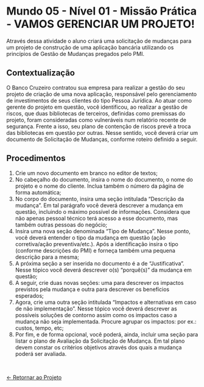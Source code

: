 # Mundo 05 - Nível 01 - Missão Prática - VAMOS GERENCIAR UM PROJETO!

Através dessa atividade o aluno criará uma solicitação de mudanças para um projeto de construção de uma aplicação bancária utilizando os princípios de Gestão de Mudanças pregados pelo PMI.

## Contextualização

O Banco Cruzeiro contratou sua empresa para realizar a gestão do seu projeto de criação de uma nova aplicação, responsável pelo gerenciamento de investimentos de seus clientes do tipo Pessoa Jurídica. Ao atuar como gerente do projeto em questão, você identificou, ao realizar a gestão de riscos, que duas bibliotecas de terceiros, definidas como premissas do projeto, foram consideradas como vulneráveis num relatório recente de segurança. Frente a isso, seu plano de contenção de riscos prevê a troca das bibliotecas em questão por outras. Nesse sentido, você deverá criar um documento de Solicitação de Mudanças, conforme roteiro definido a seguir.

## Procedimentos
  1. Crie um novo documento em branco no editor de textos;
  2. No cabeçalho do documento, insira o nome do documento, o nome do projeto e o nome do cliente. Inclua também o número da página de forma automática;
  3. No corpo do documento, insira uma seção intitulada “Descrição da mudança”. Em tal parágrafo você deverá descrever a mudança em questão, incluindo o máximo possível de informações. Considera que não apenas pessoal técnico terá acesso a esse documento, mas também outras pessoas do negócio;
  4. Insira uma nova seção denominada “Tipo de Mudança”. Nesse ponto, você deverá entender o tipo da mudança em questão (ação corretiva/ação preventiva/etc.). Após a identificação insira o tipo (conforme descrições do PMI) e forneça também uma pequena descrição para a mesma;
  5. A próxima seção a ser inserida no documento é a de “Justificativa”. Nesse tópico você deverá descrever o(s) “porquê(s)” da mudança em questão;
  6. A seguir, crie duas novas seções: uma para descrever os impactos previstos pela mudança e outra para descrever os benefícios esperados;
  7. Agora, crie uma outra seção intitulada “Impactos e alternativas em caso de não implementação”. Nesse tópico você deverá descrever as possíveis soluções de contorno assim como os impactos caso a mudança não seja implementada. Procure agrupar os impactos: por ex.: custos, tempo, etc;
  8. Por fim, e de forma opcional, você poderá, ainda, incluir uma seção para listar o plano de Avaliação da Solicitação de Mudança. Em tal plano devem constar os critérios objetivos através dos quais a mudança poderá ser avaliada.

<br>
  
[<- Retornar ao Projeto](https://github.com/GilvanPOliveira/FullStack/tree/main/Mundo05/gerenciarProjeto)

